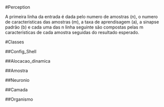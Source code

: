 #Perception

A primeira linha da entrada é dada pelo numero de amostras (n), o numero de caracteristicas das amostras (m), a taxa de aprendisagem (a), a sinapse padrão (b) e cada uma das n linha seguinte são compostas pelas m caracteristicas de cada amostra seguidas do resultado esperado.

#Classes

##Config_Shell

##Alocacao_dinamica

##Amostra

##Neuronio

##Camada

##Organismo